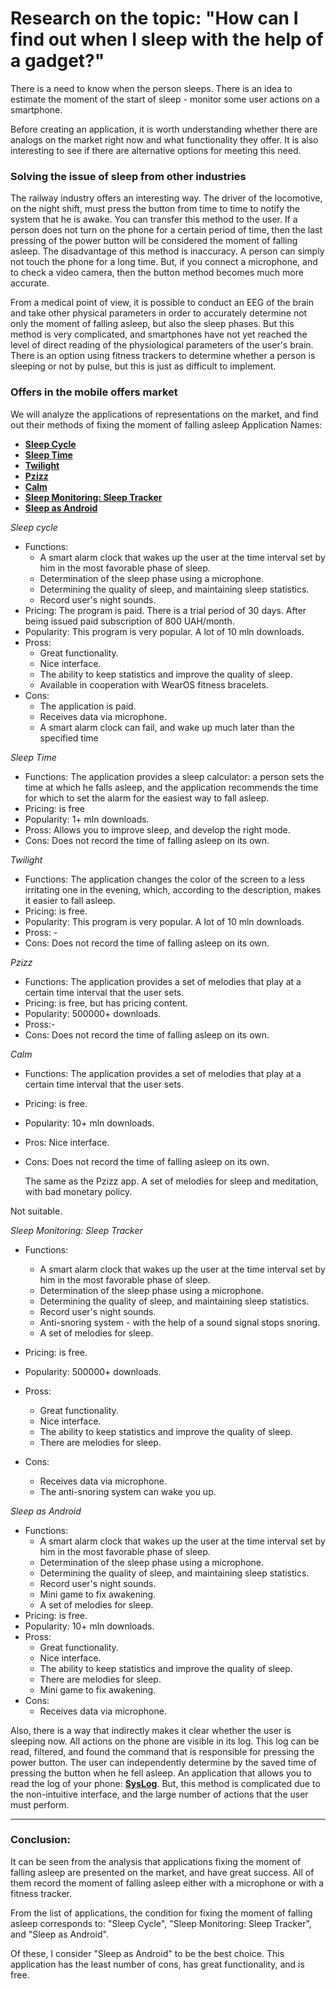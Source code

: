 # Research on the topic: "How can I find out when I sleep with the help of a gadget?"

There is a need to know when the person sleeps.
There is an idea to estimate the moment of the start of sleep - monitor some user actions on a smartphone.

Before creating an application, it is worth understanding whether there are analogs on the market right now
and what functionality they offer.
It is also interesting to see if there are alternative options for meeting this need.

### Solving the issue of sleep from other industries
The railway industry offers an interesting way. The driver of the locomotive, on the night shift, must press the button from time to time to notify the system that he is awake. You can transfer this method to the user. If a person does not turn on the phone for a certain period of time, then the last pressing of the power button will be considered the moment of falling asleep. The disadvantage of this method is inaccuracy. A person can simply not touch the phone for a long time. But, if you connect a microphone, and to check a video camera, then the button method becomes much more accurate.

From a medical point of view, it is possible to conduct an EEG of the brain and take other physical parameters in order to accurately determine not only the moment of falling asleep, but also the sleep phases. But this method is very complicated, and smartphones have not yet reached the level of direct reading of the physiological parameters of the user's brain. There is an option using fitness trackers to determine whether a person is sleeping or not by pulse, but this is just as difficult to implement.

### Offers in the mobile offers market

  We will analyze the applications of representations on the market, and find out their methods of fixing the moment of falling asleep
Application Names: 
+ [**Sleep Cycle**](https://play.google.com/store/apps/details?id=com.northcube.sleepcycle)
+ [**Sleep Time**](https://play.google.com/store/apps/details?id=ru.olegfilimonov.sleeptime)
+ [**Twilight**](https://play.google.com/store/apps/details?id=com.urbandroid.lux)
+  [**Pzizz**](https://play.google.com/store/apps/details?id=com.pzizz.android)
+  [**Calm**](https://play.google.com/store/apps/details?id=com.calm.android)
+  [**Sleep Monitoring: Sleep Tracker**](https://play.google.com/store/apps/details?id=sleeptrakcer.sleeprecorder.sleepapp.sleep)
+  [**Sleep as Android**](https://play.google.com/store/apps/details?id=com.urbandroid.sleep)

_Sleep cycle_

+ Functions:
   + A smart alarm clock that wakes up the user at the time interval set by him in the most favorable phase of sleep.
   + Determination of the sleep phase using a microphone.
   + Determining the quality of sleep, and maintaining sleep statistics.
   + Record user's night sounds.
+ Pricing: The program is paid. There is a trial period of 30 days. After being issued
paid subscription of 800 UAH/month.
+ Popularity: This program is very popular. A lot of 10 mln downloads.
+ Pross:
   + Great functionality.
   + Nice interface.
   + The ability to keep statistics and improve the quality of sleep.
   + Available in cooperation with WearOS fitness bracelets.
+ Cons:
   + The application is paid.
   + Receives data via microphone.
   + A smart alarm clock can fail, and wake up much later than the specified time
  


_Sleep Time_

+ Functions: The application provides a sleep calculator: a person sets the time at which he falls asleep, and the application recommends the time for which to set the alarm for the easiest way to fall asleep.
+ Pricing: is free
+ Popularity: 1+ mln downloads.
+ Pross: Allows you to improve sleep, and develop the right mode.
+ Cons: Does not record the time of falling asleep on its own.


_Twilight_

+ Functions: The application changes the color of the screen to a less irritating one in the evening, which, according to the description, makes it easier to fall asleep.
+ Pricing: is free.
+ Popularity: This program is very popular. A lot of 10 mln downloads.
+ Pross: -
+ Cons: Does not record the time of falling asleep on its own.


_Pzizz_

+ Functions: The application provides a set of melodies that play at a certain time interval that the user sets.
+ Pricing: is free, but has pricing content. 
+ Popularity: 500000+ downloads.
+ Pross:-
+ Cons: Does not record the time of falling asleep on its own.


_Calm_

+ Functions: The application provides a set of melodies that play at a certain time interval that the user sets.
+ Pricing: is free.
+ Popularity: 10+ mln downloads.
+ Pros: Nice interface.
+ Cons: Does not record the time of falling asleep on its own.

  The same as the Pzizz app. A set of melodies for sleep and meditation, with
bad monetary policy.

Not suitable.

_Sleep Monitoring: Sleep Tracker_

+ Functions:
   + A smart alarm clock that wakes up the user at the time interval set by him in the most favorable phase of sleep.
   + Determination of the sleep phase using a microphone.
   + Determining the quality of sleep, and maintaining sleep statistics.
   + Record user's night sounds.
   + Anti-snoring system - with the help of a sound signal stops snoring. 
   + A set of melodies for sleep.
+ Pricing: is free.
+ Popularity: 500000+ downloads.
+ Pross: 
   + Great functionality.
   + Nice interface.
   + The ability to keep statistics and improve the quality of sleep.
   + There are melodies for sleep.
  
+ Cons:
   + Receives data via microphone.
   + The anti-snoring system can wake you up.


_Sleep as Android_

+ Functions:
   + A smart alarm clock that wakes up the user at the time interval set by him in the most favorable phase of sleep.
   + Determination of the sleep phase using a microphone.
   + Determining the quality of sleep, and maintaining sleep statistics.
   + Record user's night sounds.
   + Mini game to fix awakening.
   + A set of melodies for sleep.
+ Pricing: is free.
+ Popularity: 10+ mln downloads.
+ Pross:
  + Great functionality.
   + Nice interface.
   + The ability to keep statistics and improve the quality of sleep.
   + There are melodies for sleep.
   + Mini game to fix awakening.
+ Cons:
  + Receives data via microphone.

Also, there is a way that indirectly makes it clear whether the user is sleeping now. All actions on the phone are visible in its log. This log can be read, filtered, and found the command that is responsible for pressing the power button. The user can independently determine by the saved time of pressing the button when he fell asleep. An application that allows you to read the log of your phone: [**SysLog**](https://play.google.com/store/apps/details?id=com.tortel.syslog). But, this method is complicated due to the non-intuitive interface, and the large number of actions that the user must perform.
___
### Conclusion:

It can be seen from the analysis that applications fixing the moment of falling asleep are presented on the market, and have great success. All of them record the moment of falling asleep either with a microphone or with a fitness tracker.

From the list of applications, the condition for fixing the moment of falling asleep corresponds to: "Sleep Cycle", "Sleep Monitoring: Sleep Tracker", and "Sleep as Android". 

Of these, I consider "Sleep as Android" to be the best choice. This application has the least number of cons, has great functionality, and is free.


